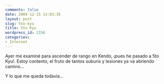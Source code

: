 ```yaml
---
comments: false
date: 2004-12-15 13:03:35
layout: post
slug: 5to-kyu
title: 5to Kyu
wordpress_id: 2156
categories:
- Internet
---
```


Ayer me examiné para ascender de rango en Kendo, ¡pues he pasado a 5to Kyu!. Estoy contento, el fruto de tantos suburis y lesiones ya va abriendo camino…





Y lo que me queda todavía…




 
